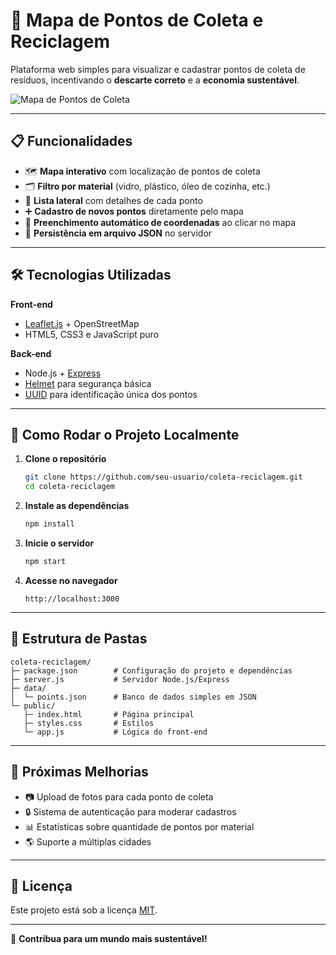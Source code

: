 # 🌱 Mapa de Pontos de Coleta e Reciclagem

Plataforma web simples para visualizar e cadastrar pontos de coleta de resíduos, incentivando o **descarte correto** e a **economia sustentável**.

![Mapa de Pontos de Coleta](./public/preview.png)

---

## 📋 Funcionalidades

- 🗺 **Mapa interativo** com localização de pontos de coleta  
- 🗂 **Filtro por material** (vidro, plástico, óleo de cozinha, etc.)  
- 📜 **Lista lateral** com detalhes de cada ponto  
- ➕ **Cadastro de novos pontos** diretamente pelo mapa  
- 📍 **Preenchimento automático de coordenadas** ao clicar no mapa  
- 📂 **Persistência em arquivo JSON** no servidor  

---

## 🛠 Tecnologias Utilizadas

**Front-end**  
- [Leaflet.js](https://leafletjs.com/) + OpenStreetMap  
- HTML5, CSS3 e JavaScript puro  

**Back-end**  
- Node.js + [Express](https://expressjs.com/)  
- [Helmet](https://helmetjs.github.io/) para segurança básica  
- [UUID](https://www.npmjs.com/package/uuid) para identificação única dos pontos  

---

## 🚀 Como Rodar o Projeto Localmente

1. **Clone o repositório**  
   ```bash
   git clone https://github.com/seu-usuario/coleta-reciclagem.git
   cd coleta-reciclagem
   ```

2. **Instale as dependências**  
   ```bash
   npm install
   ```

3. **Inicie o servidor**  
   ```bash
   npm start
   ```

4. **Acesse no navegador**  
   ```
   http://localhost:3000
   ```

---

## 📂 Estrutura de Pastas

```
coleta-reciclagem/
├─ package.json        # Configuração do projeto e dependências
├─ server.js           # Servidor Node.js/Express
├─ data/
│  └─ points.json      # Banco de dados simples em JSON
└─ public/
   ├─ index.html       # Página principal
   ├─ styles.css       # Estilos
   └─ app.js           # Lógica do front-end
```

---

## 📌 Próximas Melhorias

- 📷 Upload de fotos para cada ponto de coleta  
- 🔒 Sistema de autenticação para moderar cadastros  
- 📊 Estatísticas sobre quantidade de pontos por material  
- 🌎 Suporte a múltiplas cidades  

---

## 📜 Licença

Este projeto está sob a licença [MIT](LICENSE).

---

💚 **Contribua para um mundo mais sustentável!**

